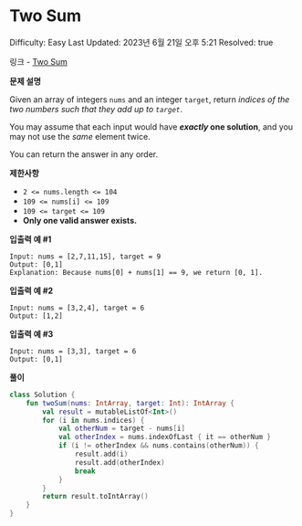 # Two Sum

Difficulty: Easy
Last Updated: 2023년 6월 21일 오후 5:21
Resolved: true


링크 - [Two Sum](https://leetcode.com/problems/two-sum/description/)

**문제 설명**

Given an array of integers `nums` and an integer `target`, return *indices of the two numbers such that they add up to `target`*.

You may assume that each input would have ***exactly* one solution**, and you may not use the *same* element twice.

You can return the answer in any order.

**제한사항**

- `2 <= nums.length <= 104`
- `109 <= nums[i] <= 109`
- `109 <= target <= 109`
- **Only one valid answer exists.**

**입출력 예 #1**

```
Input: nums = [2,7,11,15], target = 9
Output: [0,1]
Explanation: Because nums[0] + nums[1] == 9, we return [0, 1].
```

**입출력 예 #2**

```
Input: nums = [3,2,4], target = 6
Output: [1,2]
```

**입출력 예 #3**

```
Input: nums = [3,3], target = 6
Output: [0,1]
```

**풀이**

```kotlin
class Solution {
    fun twoSum(nums: IntArray, target: Int): IntArray {
        val result = mutableListOf<Int>()
        for (i in nums.indices) {
            val otherNum = target - nums[i]
            val otherIndex = nums.indexOfLast { it == otherNum }
            if (i != otherIndex && nums.contains(otherNum)) {
                result.add(i)
                result.add(otherIndex)
                break
            }
        }
        return result.toIntArray()
    }
}
```
